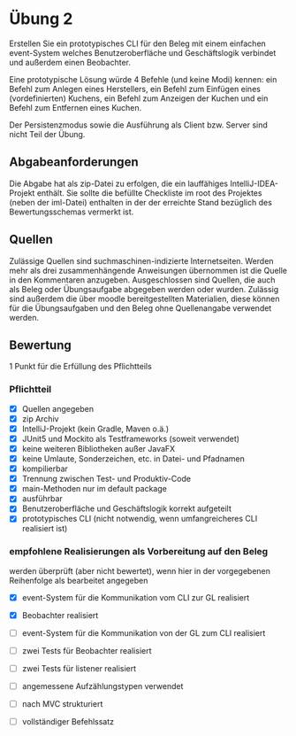 # Übung 2
Erstellen Sie ein prototypisches CLI für den Beleg mit einem einfachen event-System welches Benutzeroberfläche und Geschäftslogik verbindet und außerdem einen Beobachter.

Eine prototypische Lösung würde 4 Befehle (und keine Modi) kennen: ein Befehl zum Anlegen eines Herstellers, ein Befehl zum Einfügen eines (vordefinierten) Kuchens, ein Befehl zum Anzeigen der Kuchen und ein Befehl zum Entfernen eines Kuchen.

Der Persistenzmodus sowie die Ausführung als Client bzw. Server sind nicht Teil der Übung.

## Abgabeanforderungen
Die Abgabe hat als zip-Datei zu erfolgen, die ein lauffähiges IntelliJ-IDEA-Projekt enthält. Sie sollte die befüllte Checkliste im root des Projektes (neben der iml-Datei) enthalten in der der erreichte Stand bezüglich des Bewertungsschemas vermerkt ist.
## Quellen
Zulässige Quellen sind suchmaschinen-indizierte Internetseiten. Werden mehr als drei zusammenhängende Anweisungen übernommen ist die Quelle in den Kommentaren anzugeben. Ausgeschlossen sind Quellen, die auch als Beleg oder Übungsaufgabe abgegeben werden oder wurden. Zulässig sind außerdem die über moodle bereitgestellten Materialien, diese können für die Übungsaufgaben und den Beleg ohne Quellenangabe verwendet werden.
## Bewertung
1 Punkt für die Erfüllung des Pflichtteils
### Pflichtteil
- [x] Quellen angegeben
- [x] zip Archiv
- [x] IntelliJ-Projekt (kein Gradle, Maven o.ä.)
- [x] JUnit5 und Mockito als Testframeworks (soweit verwendet)
- [x] keine weiteren Bibliotheken außer JavaFX
- [x] keine Umlaute, Sonderzeichen, etc. in Datei- und Pfadnamen
- [x] kompilierbar
- [x] Trennung zwischen Test- und Produktiv-Code
- [x] main-Methoden nur im default package
- [x] ausführbar
- [x] Benutzeroberfläche und Geschäftslogik korrekt aufgeteilt
- [x] prototypisches CLI (nicht notwendig, wenn umfangreicheres CLI realisiert ist)
### empfohlene Realisierungen als Vorbereitung auf den Beleg
werden überprüft (aber nicht bewertet), wenn hier in der vorgegebenen Reihenfolge als bearbeitet angegeben
- [x] event-System für die Kommunikation vom CLI zur GL realisiert
- [x] Beobachter realisiert
- [ ] event-System für die Kommunikation von der GL zum CLI realisiert
- [ ] zwei Tests für Beobachter realisiert
- [ ] zwei Tests für listener realisiert
- [ ] angemessene Aufzählungstypen verwendet
- [ ] nach MVC strukturiert
- [ ] vollständiger Befehlssatz

